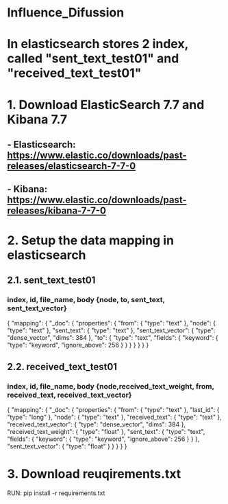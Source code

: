 # Influence_Difussion
# In elasticsearch stores 2 index, called "sent_text_test01" and "received_text_test01"


# 1. Download ElasticSearch 7.7 and Kibana 7.7
## - Elasticsearch: https://www.elastic.co/downloads/past-releases/elasticsearch-7-7-0
## - Kibana: https://www.elastic.co/downloads/past-releases/kibana-7-7-0

# 2. Setup the data mapping in elasticsearch

## 2.1. sent_text_test01
### index, id, file_name, body {node, to, sent_text, sent_text_vector}
{
"mapping": {
    "_doc": {
    "properties": {
        "from": {
        "type": "text"
        },
        "node": {
        "type": "text"
        },
        "sent_text": {
        "type": "text"
        },
        "sent_text_vector": {
        "type": "dense_vector",
        "dims": 384
        },
        "to": {
        "type": "text",
        "fields": {
            "keyword": {
            "type": "keyword",
            "ignore_above": 256
            }
        }
        }
    }
    }
}
}


## 2.2. received_text_test01
### index, id, file_name, body {node,received_text_weight, from, received_text, received_text_vector}

{
  "mapping": {
    "_doc": {
      "properties": {
        "from": {
          "type": "text"
        },
        "last_id": {
          "type": "long"
        },
        "node": {
          "type": "text"
        },
        "received_text": {
          "type": "text"
        },
        "received_text_vector": {
          "type": "dense_vector",
          "dims": 384
        },
        "received_text_weight": {
          "type": "float"
        },
        "sent_text": {
          "type": "text",
          "fields": {
            "keyword": {
              "type": "keyword",
              "ignore_above": 256
            }
          }
        },
        "sent_text_vector": {
          "type": "float"
        }
      }
    }
  }
}

# 3. Download reuqirements.txt
RUN: 
pip install -r requirements.txt